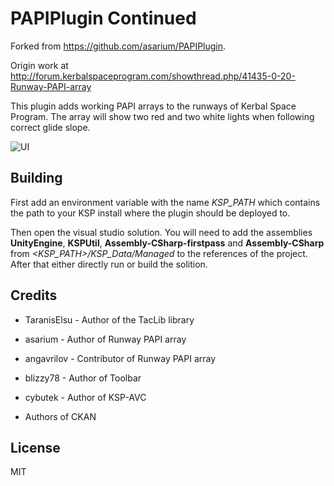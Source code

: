 PAPIPlugin Continued
==========
Forked from https://github.com/asarium/PAPIPlugin.

Origin work at 
http://forum.kerbalspaceprogram.com/showthread.php/41435-0-20-Runway-PAPI-array
 

This plugin adds working PAPI arrays to the runways of Kerbal Space Program.
The array will show two red and two white lights when following correct glide slope.

![UI](http://i.imgur.com/8C42Qjy.png)

Building
----------
First add an environment variable with the name *KSP_PATH*
which contains the path to your KSP install where the plugin should be deployed to.

Then open the visual studio solution.
You will need to add the assemblies
**UnityEngine**, **KSPUtil**, **Assembly-CSharp-firstpass** and **Assembly-CSharp**
from *<KSP_PATH>/KSP_Data/Managed* to the references of the project.
After that either directly run or build the solition.

Credits
----------
- TaranisElsu - Author of the TacLib library

- asarium - Author of Runway PAPI array

- angavrilov - Contributor of Runway PAPI array

- blizzy78 - Author of Toolbar

- cybutek - Author of KSP-AVC

- Authors of CKAN

License
----------
MIT
